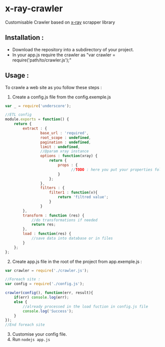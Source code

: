 # x-ray-crawler
Customisable Crawler based on [x-ray](https://github.com/lapwinglabs/x-ray/) scrapper library

## Installation :
- Download the repository into a subdirectory of your project.  
- In your app.js require the crawler as "var crawler = require('path/to/crawler.js');"  

## Usage :
To crawle a web site as you follow these steps :  
1. Create a config.js file from the config.exemple.js  
```js
var _ = require('underscore');

//ETL config
module.exports = function() {
	return {
		extract : {
				base_url : 'required',
				root_scope : undefined,
				pagination : undefined,
				limit : undefined,
				//@param xray instance
				options : function(xray) {
					return {
						props : {
							  //TODO : here you put your properties following the x-ray selectors
						}
					};
				},
				filters : {
					filter1 : function(v){
						return 'filtred value';
					}
				}
		},
		transform : function (res) {
			//do transformations if needed
			return res;
		},
		load : function(res) {
			//save data into database or in files
		}
	};
};

```` 

2. Create app.js file in the root of the project from app.exemple.js :
```js
var crawler = require('./crawler.js');

//Foreach site :
var config = require('./config.js');

crawler(config(), function(err, result){
	if(err) console.log(err);
	else {
		//already processed in the load fuction in config.js file
		console.log('Success');
	}
});
//End foreach site

```

3. Customise your config file.
5. Run `nodejs app.js`


